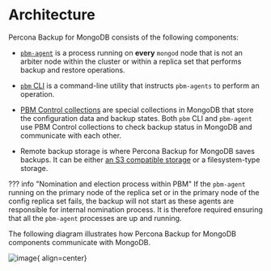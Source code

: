 # Architecture

Percona Backup for MongoDB consists of the following components:

* [`pbm-agent`](../reference/glossary.md#pbm-agent) is a process running on **every** `mongod` node that is not an arbiter node within the cluster or within a replica set that performs backup and restore operations.

* [`pbm` CLI](../reference/glossary.md#pbm-cli) is a command-line utility that instructs `pbm-agents` to perform an operation.

* [PBM Control collections](../reference/glossary.md#pbm-control-collections) are special collections in MongoDB that store the configuration data and backup states. Both `pbm` CLI and `pbm-agent` use PBM Control collections to check backup status in MongoDB and communicate with each other.

* Remote backup storage is where Percona Backup for MongoDB saves backups. It can be either [an S3 compatible storage](../reference/glossary.md#s3-compatible-storage) or a filesystem-type storage.

??? info "Nomination and election process within PBM"
     If the `pbm-agent` running on the primary node of the replica set or in the primary node of the config replica set fails, the backup will not start as these agents are responsible for internal nomination process. It is therefore required ensuring that all the `pbm-agent` processes are up and running.

The following diagram illustrates how Percona Backup for MongoDB components communicate with MongoDB.

![image](../_images/pbm-architecture.png){ align=center}
